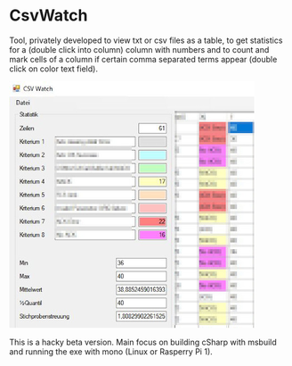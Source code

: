 # CsvWatch

Tool, privately developed to view txt or csv files as a table, to get 
statistics for a (double click into column) column with numbers and 
to count and mark cells of a column if certain comma separated terms 
appear (double click on color text field).

![screenshot](screenshot.jpg)

This is a hacky beta version. Main focus on building cSharp with msbuild
and running the exe with mono (Linux or Rasperry Pi 1).
